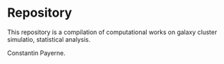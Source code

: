 # Repository

This repository is a compilation of computational works on galaxy cluster simulatio, statistical analysis.

Constantin Payerne.
